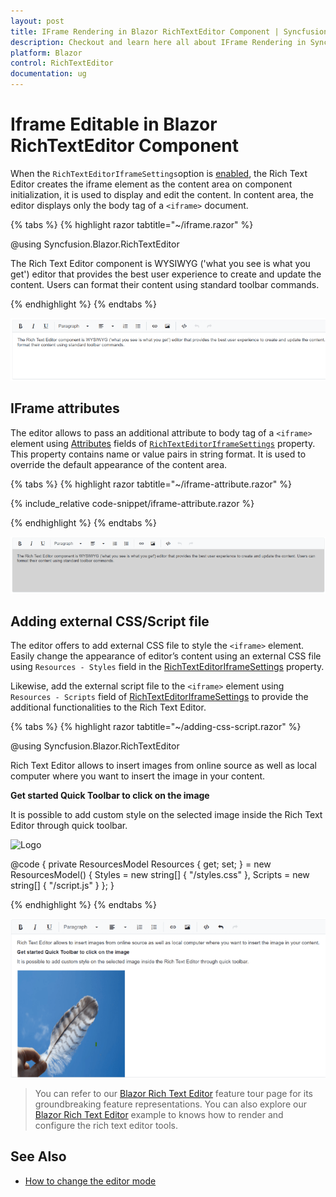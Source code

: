 ```yaml
---
layout: post
title: IFrame Rendering in Blazor RichTextEditor Component | Syncfusion
description: Checkout and learn here all about IFrame Rendering in Syncfusion Blazor RichTextEditor component and more.
platform: Blazor
control: RichTextEditor
documentation: ug
---
```


# Iframe Editable in Blazor RichTextEditor Component

When the `RichTextEditorIframeSettings`option is [enabled](https://help.syncfusion.com/cr/blazor/Syncfusion.Blazor.RichTextEditor.RichTextEditorIFrameSettings.html#Syncfusion_Blazor_RichTextEditor_RichTextEditorIFrameSettings_Enable), the Rich Text Editor creates the iframe element as the content area on component initialization, it is used to display and edit the content. In content area, the editor displays only the body tag of a `<iframe>` document.

{% tabs %}
{% highlight razor tabtitle="~/iframe.razor" %}

@using Syncfusion.Blazor.RichTextEditor

<SfRichTextEditor>
    <RichTextEditorIFrameSettings Enable="true" />
    <p>The Rich Text Editor component is WYSIWYG ('what you see is what you get') editor that provides the best user experience to create and update the content. Users can format their content using standard toolbar commands.</p>
</SfRichTextEditor>

{% endhighlight %}
{% endtabs %}

![Blazor RichTextEditor with IFrame](./images/blazor-richtexteditor-iframe.png)

## IFrame attributes

The editor allows to pass an additional attribute to body tag of a `<iframe>` element using [Attributes](https://help.syncfusion.com/cr/blazor/Syncfusion.Blazor.RichTextEditor.RichTextEditorIFrameSettings.html#Syncfusion_Blazor_RichTextEditor_RichTextEditorIFrameSettings_Attributes) fields of [`RichTextEditorIframeSettings`](https://help.syncfusion.com/cr/blazor/Syncfusion.Blazor.RichTextEditor.RichTextEditorIFrameSettings.html) property. This property contains name or value pairs in string format. It is used to override the default appearance of the content area.

{% tabs %}
{% highlight razor tabtitle="~/iframe-attribute.razor" %}

{% include_relative code-snippet/iframe-attribute.razor %}

{% endhighlight %}
{% endtabs %}

![Blazor RichTextEditor with IFrame Attribute](./images/blazor-richtexteditor-iframe-attribute.png)


## Adding external CSS/Script file

The editor offers to add external CSS file to style the `<iframe>` element. Easily change the appearance of editor’s content using an external CSS file using `Resources - Styles` field in the [RichTextEditorIframeSettings](https://help.syncfusion.com/cr/blazor/Syncfusion.Blazor.RichTextEditor.RichTextEditorIFrameSettings.html) property.

Likewise, add the external script file to the `<iframe>` element using `Resources - Scripts` field of [RichTextEditorIframeSettings](https://help.syncfusion.com/cr/blazor/Syncfusion.Blazor.RichTextEditor.RichTextEditorIFrameSettings.html) to provide the additional functionalities to the Rich Text Editor.


{% tabs %}
{% highlight razor tabtitle="~/adding-css-script.razor" %}

@using Syncfusion.Blazor.RichTextEditor

<SfRichTextEditor>
    <RichTextEditorIFrameSettings Enable="true" Resources="@Resources" />
    <p>Rich Text Editor allows to insert images from online source as well as local computer where you want to insert the image in your content.</p>
    <p><b>Get started Quick Toolbar to click on the image</b></p>
    <p>It is possible to add custom style on the selected image inside the Rich Text Editor through quick toolbar.</p>
    <img alt='Logo' style='width: 300px; height: 300px; transform: rotate(0deg);' src='https://blazor.syncfusion.com/demos/images/RichTextEditor/RTEImage-Feather.png' />
</SfRichTextEditor>

@code {
    private ResourcesModel Resources { get; set; } = new ResourcesModel()
    {
        Styles = new string[] { "/styles.css" },
        Scripts = new string[] { "/script.js" }
    };
}

{% endhighlight %}
{% endtabs %}

![Blazor RichTextEditor with External css/script](./images/blazor-richtexteditor-iframe-external-CSS-script.png)

> You can refer to our [Blazor Rich Text Editor](https://www.syncfusion.com/blazor-components/blazor-wysiwyg-rich-text-editor) feature tour page for its groundbreaking feature representations. You can also explore our [Blazor Rich Text Editor](https://blazor.syncfusion.com/demos/rich-text-editor/overview?theme=bootstrap4) example to knows how to render and configure the rich text editor tools.

## See Also

* [How to change the editor mode](./editor-modes/#markdown-editor)
